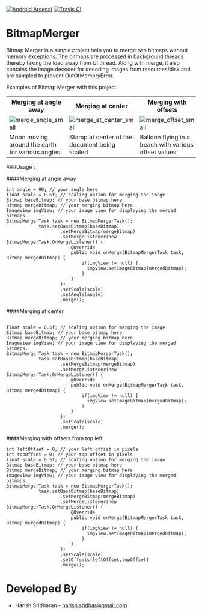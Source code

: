 
[![Android Arsenal](https://img.shields.io/badge/Android%20Arsenal-BitmapMerger-green.svg?style=flat)](https://android-arsenal.com/details/1/2085) [![Travis CI](https://api.travis-ci.org/cooltechworks/BitmapMerger.svg?branch=master)](https://travis-ci.org/cooltechworks/BitmapMerger/)


# BitmapMerger
Bitmap Merger is a simple project help you to merge two bitmaps without memory exceptions. The bitmaps are processed in background threads thereby taking the
load away from UI thread. Along with merge, it also contains the image decoder for decoding images from resources/disk and are sampled
to prevent OutOfMemoryError. 

Examples of Bitmap Merger with this project

Merging at angle away | Merging at center | Merging with offsets
------------ | ------------- | -------------
![merge_angle_small](https://cloud.githubusercontent.com/assets/13122232/8438305/9f7c2644-1f82-11e5-8f51-25ba7cca0711.gif) | ![merge_at_center_small](https://cloud.githubusercontent.com/assets/13122232/8438306/9f83ee9c-1f82-11e5-8734-954a13f1b2f2.gif) | ![merge_offset_small](https://cloud.githubusercontent.com/assets/13122232/8438307/9f8d7c78-1f82-11e5-8d77-7fb9f31dfd6f.gif)
Moon moving around the earth for various angles | Stamp at center of the document being scaled | Balloon flying in a beach with various offset values


###Usage :

####Merging at angle away

```
int angle = 90; // your angle here
float scale = 0.5f; // scaling option for merging the image
Bitmap baseBitmap; // your base bitmap here
Bitmap mergeBitmap; // your merging bitmap here
ImageView imgView; // your image view for displaying the merged bitmaps.
BitmapMergerTask task = new BitmapMergerTask();
            task.setBaseBitmap(baseBitmap)
                    .setMergeBitmap(mergeBitmap)
                    .setMergeListener(new BitmapMergerTask.OnMergeListener() {
                        @Override
                        public void onMerge(BitmapMergerTask task, Bitmap mergedBitmap) {
                            if(imgView != null) {
                              imgView.setImageBitmap(mergedBitmap);
                            }
                        }
                    })
                    .setScale(scale)
                    .setAngle(angle)
                    .merge();

```

####Merging at center

```

float scale = 0.5f; // scaling option for merging the image
Bitmap baseBitmap; // your base bitmap here
Bitmap mergeBitmap; // your merging bitmap here
ImageView imgView; // your image view for displaying the merged bitmaps.
BitmapMergerTask task = new BitmapMergerTask();
            task.setBaseBitmap(baseBitmap)
                    .setMergeBitmap(mergeBitmap)
                    .setMergeListener(new BitmapMergerTask.OnMergeListener() {
                        @Override
                        public void onMerge(BitmapMergerTask task, Bitmap mergedBitmap) {
                            if(imgView != null) {
                              imgView.setImageBitmap(mergedBitmap);
                            }
                        }
                    })
                    .setScale(scale)
                    .merge();

```

####Merging with offsets from top left

```
int leftOffset = 0; // your left offset in pixels
int topOffset = 0; // your top offset in pixels
float scale = 0.5f; // scaling option for merging the image
Bitmap baseBitmap; // your base bitmap here
Bitmap mergeBitmap; // your merging bitmap here
ImageView imgView; // your image view for displaying the merged bitmaps.
BitmapMergerTask task = new BitmapMergerTask();
            task.setBaseBitmap(baseBitmap)
                    .setMergeBitmap(mergeBitmap)
                    .setMergeListener(new BitmapMergerTask.OnMergeListener() {
                        @Override
                        public void onMerge(BitmapMergerTask task, Bitmap mergedBitmap) {
                            if(imgView != null) {
                              imgView.setImageBitmap(mergedBitmap);
                            }
                        }
                    })
                    .setScale(scale)
                    .setOffsets(leftOffset,topOffset)
                    .merge();

```

Developed By
============

* Harish Sridharan - <harish.sridhar@gmail.com>





